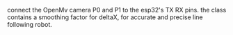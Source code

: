 connect the OpenMv camera P0 and P1 to the esp32's TX RX pins.
the class contains a smoothing factor for deltaX, for accurate and precise line following robot.
